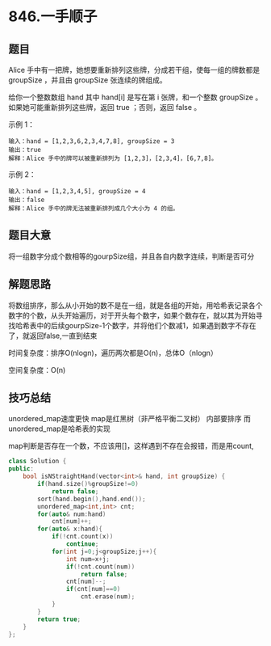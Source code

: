 # 846.一手顺子

## 题目

Alice 手中有一把牌，她想要重新排列这些牌，分成若干组，使每一组的牌数都是 groupSize ，并且由 groupSize 张连续的牌组成。

给你一个整数数组 hand 其中 hand[i] 是写在第 i 张牌，和一个整数 groupSize 。如果她可能重新排列这些牌，返回 true ；否则，返回 false 。

 

示例 1：

```
输入：hand = [1,2,3,6,2,3,4,7,8], groupSize = 3
输出：true
解释：Alice 手中的牌可以被重新排列为 [1,2,3]，[2,3,4]，[6,7,8]。
```




示例 2：

```
输入：hand = [1,2,3,4,5], groupSize = 4
输出：false
解释：Alice 手中的牌无法被重新排列成几个大小为 4 的组。
```



## 题目大意

将一组数字分成个数相等的gourpSize组，并且各自内数字连续，判断是否可分

## 解题思路

将数组排序，那么从小开始的数不是在一组，就是各组的开始，用哈希表记录各个数字的个数，从头开始遍历，对于开头每个数字，如果个数存在，就以其为开始寻找哈希表中的后续gourpSize-1个数字，并将他们个数减1，如果遇到数字不存在了，就返回false,一直到结束

时间复杂度：排序O(nlogn)，遍历两次都是O(n)，总体O（nlogn）

空间复杂度：O(n)



## 技巧总结

unordered_map速度更快 map是红黑树（非严格平衡二叉树） 内部要排序  而unordered_map是哈希表的实现

map判断是否存在一个数，不应该用[]，这样遇到不存在会报错，而是用count,



```c++
class Solution {
public:
    bool isNStraightHand(vector<int>& hand, int groupSize) {
        if(hand.size()%groupSize!=0)
            return false;
        sort(hand.begin(),hand.end());
        unordered_map<int,int> cnt;
        for(auto& num:hand)
            cnt[num]++;
        for(auto& x:hand){
            if(!cnt.count(x))
                continue;
            for(int j=0;j<groupSize;j++){
                int num=x+j;
                if(!cnt.count(num))
                    return false;
                cnt[num]--;
                if(cnt[num]==0)
                    cnt.erase(num);
            }
        }
        return true;
    }
};
```

